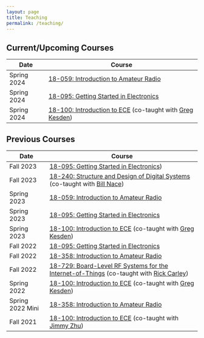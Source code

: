 ```yaml
---
layout: page
title: Teaching
permalink: /teaching/
---
```


## Current/Upcoming Courses

| Date | Course | 
| --- | --- |
| Spring 2024 | [18-059: Introduction to Amateur Radio](/ece059/) |
| Spring 2024 | [18-095: Getting Started in Electronics](/files/18095_flyer_v2.pdf) |
| Spring 2024 | [18-100: Introduction to ECE](https://courses.ece.cmu.edu/18100) (co-taught with [Greg Kesden](https://www.andrew.cmu.edu/user/gkesden/)) |

## Previous Courses

| Date | Course | 
| --- | --- |
| Fall 2023 | [18-095: Getting Started in Electronics](https://courses.ece.cmu.edu/18095)) |
| Fall 2023 | [18-240: Structure and Design of Digital Systems](https://courses.ece.cmu.edu/18240) (co-taught with [Bill Nace](https://www.ece.cmu.edu/directory/bios/nace-bill.html)) |
| Spring 2023 | [18-059: Introduction to Amateur Radio](/ece059/) |
| Spring 2023 | [18-095: Getting Started in Electronics](/files/18095_flyer_v2.pdf) |
| Spring 2023 | [18-100: Introduction to ECE](https://courses.ece.cmu.edu/18100) (co-taught with [Greg Kesden](https://www.andrew.cmu.edu/user/gkesden/)) |
| Fall 2022 | [18-095: Getting Started in Electronics](/files/18095_flyer_v2.pdf) |
| Fall 2022 | [18-358: Introduction to Amateur Radio](/ece059/) |
| Fall 2022 | [18-729: Board-Level RF Systems for the Internet-of-Things](/files/18729-MIMO-RF-1-page-flyer.pdf) (co-taught with [Rick Carley](https://www.ece.cmu.edu/directory/bios/carley-rick.html))|
| Spring 2022 | [18-100: Introduction to ECE](https://courses.ece.cmu.edu/18100) (co-taught with [Greg Kesden](https://www.andrew.cmu.edu/user/gkesden/)) |
| Spring 2022 Mini | [18-358: Introduction to Amateur Radio](/ece059/) |
| Fall 2021 | [18-100: Introduction to ECE](https://courses.ece.cmu.edu/18100) (co-taught with [Jimmy Zhu](https://engineering.cmu.edu/directory/bios/zhu-jiangang.html)) |

<!--## Projects
# *18095*: Electronics for non-majors


## Previous Projects
# *EE40LX*: Analog circuits MOOC for all
<img width="700" title="EE40LX: Electronic Interfaces" src="/img/ee40lx_banner.png">

With [Prof. Michel Maharbiz](https://maharbizgroup.wordpress.com/), I co-taught *EE40LX*, a lab-based massive open online course (MOOC) about analog electronics which ran from 2015-2016.
The purpose of this course was to introduce the fundamentals of electronics to a broad global audience.
By following along with the course, students built a simple robot from scratch using a microcontroller and common electronics parts and houshold items.
Over 80000 students enrolled from over 190 nations, and >2200 students completed the course, [with >850 robots built](https://www.youtube.com/results?search_query=ee40lx+robot).
- **T.J. Zajdel** and M.M. Maharbiz, [_Introducing electronics at scale with a massive online circuits lab_](https://peer.asee.org/introducing-electronics-at-scale-with-a-massive-online-circuits-lab), *Proceedings of 123rd ASEE Annual Conference and Exposition*, June 2016. 
- D. McGlynn, [_To teach the world robotics_](https://engineering.berkeley.edu/news/2015/06/to-teach-the-world-robotics/), *Berkeley Engineer*, June 2015.
- A. Pizano, [_Berkeley MOOC offers hardware-based engineering training_](https://e2e.ti.com/blogs_/archives/b/designproject/archive/2014/10/16/berkeley-mooc-offers-hardware-based-engineering-training-for-all), *E2E Texas Instruments*, October 2014.

# *Applied Electrical I*: Practical laboratory curriculum for technicians
<img width="700" title="EE40LX: Electronic Interfaces" src="/img/nortec_banner.PNG">

During spring 2016, I consulted with [ZAMITA](https://lkdfacility.org/zamita-zambia/) to develop hands-on 
laboratory curriculum to teach practical electronics to
mechanics-in-training in Zambia's Northern Technical College (NORTEC). The course used best practices in 
problem-based learning to develop prototyping and circuit debugging skills to prepare trainees for entry in the growing excavation and transport industries.
I also facilitated an on-site workshop with instructors on laboratory pedagogy and lecturing techniques for this material.
- [ZAMITA, Zambia: Public-Private Development Partnership](https://lkdfacility.org/zamita-zambia/)-->

<!--## Prior Experience

| Date | Course | Role | Location |
| --- | --- | --- | --- |
| Spring 2017 | [EE198/298: Hands-on Ham Radio](http://inst.eecs.berkeley.edu/~ee198-13/sp17/) | Acting Instructor | UC Berkeley |
| Fall 2016 | [EE98/198/298: Hands-on Ham Radio](http://inst.eecs.berkeley.edu/~ee198-13/fa16/) | Acting Instructor | UC Berkeley |
| Summer 2016 | PREP Physics: Introduction to Mechanics | Instructor | UC Berkeley |
| Spring 2016 | Applied Electrical I | Teaching and Curriculum Consultant | Northern Technical College, Zambia |
| Summer 2015 | PREP Physics: Introduction to Mechanics | Instructor | UC Berkeley |
| Summer 2015 | [EE40LX: Electronic Interfaces - Self-Paced](https://courses.edx.org/courses/course-v1:BerkeleyX+EE40LX+2T2015/info) | Co-instructor and MOOC Developer | BerkeleyX |
| Spring 2015 | [EE40LX: Electronic Interfaces](https://courses.edx.org/courses/BerkeleyX/EE40LX/1T2015/info) | Co-instructor and MOOC Developer | BerkeleyX |
| Fall 2014 | EE40: Introduction to Microelectronic Circuits | Head Lab GSI | UC Berkeley |
| Summer 2014 | PREP Physics: Introduction to Mechanics | Instructor | UC Berkeley |
| Summer 2013 | PREP Physics: Introduction to Mechanics | Instructor | UC Berkeley |
| Spring 2012 | ENG193: Engineering Fundamentals - Design | Undergraduate TA | Ohio State |
| Winter 2012 | ENG192: Engineering Fundamentals - Programming, Advanced Section | Undergraduate TA | Ohio State |
| Fall 2011 | ECE301: Design and Analysis in Circuits | Grader | Ohio State |
| Winter 2011 | ENG192: Engineering Fundamentals - Programming | Undergraduate TA | Ohio State |
| Fall 2010 | ENG191: Engineering Fundamentals - CAD | Undergraduate TA | Ohio State |
| Spring 2010 | ENG193: Engineering Fundamentals - Design | Undergraduate TA | Ohio State |
| Winter 2010 | ENG192: Engineering Fundamentals - Programming | Undergraduate TA | Ohio State |
| Fall 2009 | ENG191: Engineering Fundamentals - CAD | Undergraduate TA | Ohio State  |-->